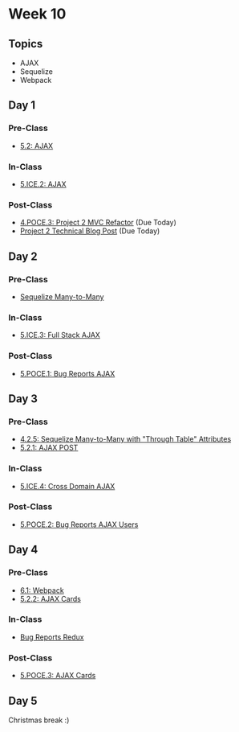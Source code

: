 # Week 10

## Topics

* AJAX
* Sequelize
* Webpack

## Day 1

### Pre-Class

* [5.2: AJAX](../../5-full-stack/5.2-ajax/)

### In-Class

* [5.ICE.2: AJAX](../../5-full-stack/5.ice-in-class-exercises/5.ice.2-ajax.md)

### Post-Class

* [4.POCE.3: Project 2 MVC Refactor](../../4-back-end-structure/4.poce-post-class-exercises/4.poce.3-project-2-mvc-refactor.md) \(Due Today\)
* [Project 2 Technical Blog Post](../../projects/project-2-server-side-app.md#technical-blog-post) \(Due Today\)

## Day 2

### Pre-Class

* [Sequelize Many-to-Many](../../4-back-end-structure/4.2-sequelize/4.2.4-sequelize-many-to-many.md)

### In-Class

* [5.ICE.3: Full Stack AJAX](../../5-full-stack/5.ice-in-class-exercises/5.ice.3-full-stack-ajax.md)

### Post-Class

* [5.POCE.1: Bug Reports AJAX](../../5-full-stack/5.poce-post-class-exercises/5.poce.1-bug-reports-ajax.md)

## Day 3

### Pre-Class

* [4.2.5: Sequelize Many-to-Many with "Through Table" Attributes](../../4-back-end-structure/4.2-sequelize/4.2.5-sequelize-many-to-many-with-through-table-attributes.md)
* [5.2.1: AJAX POST](../../5-full-stack/5.2-ajax/5.2.1-ajax-post.md)

### In-Class

* [5.ICE.4: Cross Domain AJAX](../../5-full-stack/5.ice-in-class-exercises/5.ice.4-cross-domain-ajax.md)

### Post-Class

* [5.POCE.2: Bug Reports AJAX Users](../../5-full-stack/5.poce-post-class-exercises/5.poce.2-bug-reports-ajax-users.md)

## Day 4

### Pre-Class

* [6.1: Webpack](../../6-front-end-infrastructure/6.1-webpack/)
* [5.2.2: AJAX Cards](../../5-full-stack/5.2-ajax/5.2.2-ajax-cards.md)

### In-Class

* [Bug Reports Redux](../../course-logistics/course-methodology.md#peer-code-review)

### Post-Class

* [5.POCE.3: AJAX Cards](../../5-full-stack/5.poce-post-class-exercises/5.poce.3-ajax-cards.md)

## Day 5

Christmas break :\)

